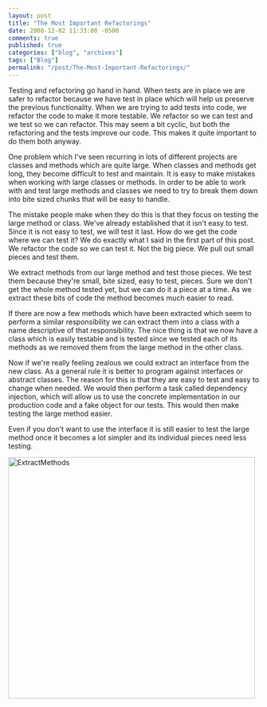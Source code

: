 ```yaml
---
layout: post
title: "The Most Important Refactorings"
date: 2008-12-02 11:33:00 -0500
comments: true
published: true
categories: ["blog", "archives"]
tags: ["Blog"]
permalink: "/post/The-Most-Important-Refactorings/"
---
```

<!-- more -->

<p>Testing and refactoring go hand in hand. When tests are in place we are safer to refactor because we have test in place which will help us preserve the previous functionality. When we are trying to add tests into code, we refactor the code to make it more testable. We refactor so we can test and we test so we can refactor. This may seem a bit cyclic, but both the refactoring and the tests improve our code. This makes it quite important to do them both anyway.</p>
<p>One problem which I've seen recurring in lots of different projects are classes and methods which are quite large. When classes and methods get long, they become difficult to test and maintain. It is easy to make mistakes when working with large classes or methods. In order to be able to work with and test large methods and classes we need to try to break them down into bite sized chunks that will be easy to handle.</p>
<p>The mistake people make when they do this is that they focus on testing the large method or class. We've already established that it isn't easy to test. Since it is not easy to test, we will test it last. How do we get the code where we can test it? We do exactly what I said in the first part of this post. We refactor the code so we can test it. Not the big piece. We pull out small pieces and test them.</p>
<p>We extract methods from our large method and test those pieces. We test them because they're small, bite sized, easy to test, pieces. Sure we don't get the whole method tested yet, but we can do it a piece at a time. As we extract these bits of code the method becomes much easier to read.</p>
<p>If there are now a few methods which have been extracted which seem to perform a similar responsibility we can extract them into a class with a name descriptive of that responsibility. The nice thing is that we now have a class which is easily testable and is tested since we tested each of its methods as we removed them from the large method in the other class.</p>
<p>Now if we're really feeling zealous we could extract an interface from the new class. As a general rule it is better to program against interfaces or abstract classes. The reason for this is that they are easy to test and easy to change when needed. We would then perform a task called dependency injection, which will allow us to use the concrete implementation in our production code and a fake object for our tests. This would then make testing the large method easier.</p>
<p>Even if you don't want to use the interface it is still easier to test the large method once it becomes a lot simpler and its individual pieces need less testing.</p>
<p><img style="border-right: 0px; border-top: 0px; border-left: 0px; border-bottom: 0px" src="http://brendan.enrick.com/files/media/image/WindowsLiveWriter/TheMostImportantRefactorings_8726/ExtractMethods_3.jpg" border="0" alt="ExtractMethods" width="495" height="484" /></p>
